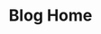 ---
home: true
layout: BlogHome
icon: home
title: Blog Home
heroImage: /logo.png
heroText: MengGuyi's blog
tagline: There is no universal justice in the world, only diverse views and stances.
heroFullScreen: true
projects:
  - icon: book
    name: Blog Home
    desc: Cattery
    link: https://blog.mengguyi.com/en/

  - icon: link
    name: Posts
    desc: Something written casually
    link: https://blog.mengguyi.com/en/posts/

  - icon: article
    name: Articles
    desc: Share various articles
    link: https://blog.mengguyi.com/en/articles/

  - icon: friend
    name: Friendly link
    desc: My good buddies
    link: https://blog.mengguyi.com/en/articles/friends.html

  - icon: project
    name: MengGuyi's Cloud Drive
    desc: Something useful
    link: https://drive.mengguyi.com/

  - icon: music
    name: Unlock music
    desc: Remove encryption from purchased music
    link: https://unlock-music.mengguyi.com/

  - icon: fab fa-telegram
    name: TG channel
    desc: Guyi's Telegram channel
    link: https://diary.mengguyi.com/

  - icon: fab fa-github
    name: Github proxy
    desc: Accelerate Github access in China
    link: https://gh-proxy.mengguyi.com/

  - icon: cloud
    name: Server status
    desc: UptimeFlare
    link: https://mengguyistatus.com/

  - icon: key
    name: GPG public key
    desc: MengGuyi's GPG public key
    link: https://pubkey.mengguyi.com/

footer: <a href="https://icp.gov.moe/?keyword=20230543" target="_blank">萌ICP备20230543号</a>
---